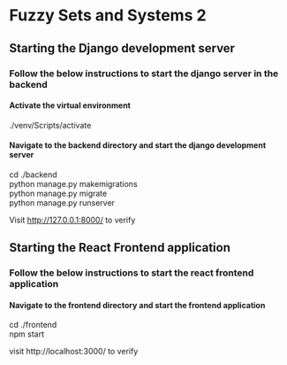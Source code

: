 # Fuzzy Sets and Systems 2

## Starting the Django development server

### Follow the below instructions to start the django server in the backend
#### Activate the virtual environment
./venv/Scripts/activate

#### Navigate to the backend directory and start the django development server
cd ./backend <br />
python manage.py makemigrations <br />
python manage.py migrate <br />
python manage.py runserver <br />

Visit http://127.0.0.1:8000/ to verify

## Starting the React Frontend application

### Follow the below instructions to start the react frontend application

#### Navigate to the frontend directory and start the frontend application
cd ./frontend <br />
npm start

visit http://localhost:3000/ to verify
